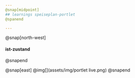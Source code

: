 ```yaml
---
@snap[midpoint]
## learnings speiseplan-portlet
@spanend

---
```

@snap[north-west]
#### ist-zustand
@snapend

@snap[east]
@img[](assets/img/portlet live.png)
@snapend
